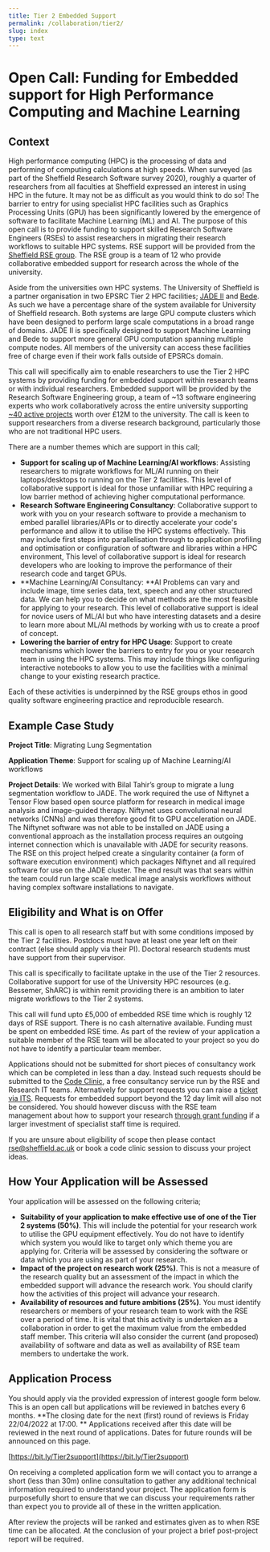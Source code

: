 ```yaml
---
title: Tier 2 Embedded Support
permalink: /collaboration/tier2/
slug: index
type: text
---
```


# Open Call: Funding for Embedded support for High Performance Computing and Machine Learning


## Context

High performance computing (HPC) is the processing of data and performing of computing calculations at high speeds. When surveyed (as part of the Sheffield Research Software survey 2020), roughly a quarter of researchers from all faculties at Sheffield expressed an interest in using HPC in the future. It may not be as difficult as you would think to do so! The barrier to entry for using specialist HPC facilities such as Graphics Processing Units (GPU) has been significantly lowered by the emergence of software to facilitate Machine Learning (ML) and AI. The purpose of this open call is to provide funding to support skilled Research Software Engineers (RSEs) to assist researchers in migrating their research workflows to suitable HPC systems. RSE support will be provided from the [Sheffield RSE group](https://rse.shef.ac.uk/). The RSE group is a team of 12 who provide collaborative embedded support for research across the whole of the university.

Aside from the universities own HPC systems. The University of Sheffield is a partner organisation in two EPSRC Tier 2 HPC facilities; [JADE II](https://docs.hpc.shef.ac.uk/en/latest/other-uk-hpc-resources/jade2.html) and [Bede](https://docs.hpc.shef.ac.uk/en/latest/other-uk-hpc-resources/bede.html). As such we have a percentage share of the system available for University of Sheffield research. Both systems are large GPU compute clusters which have been designed to perform large scale computations in a broad range of domains. JADE II is specifically designed to support Machine Learning and Bede to support more general GPU computation spanning multiple compute nodes. All members of the university can access these facilities free of charge even if their work falls outside of EPSRCs domain.

This call will specifically aim to enable researchers to use the Tier 2 HPC systems by providing funding for embedded support within research teams or with individual researchers. Embedded support will be provided by the Research Software Engineering group, a team of ~13 software engineering experts who work collaboratively across the entire university supporting [~40 active projects](https://rse.shef.ac.uk/collaboration/projects/) worth over £12M to the university. The call is keen to support researchers from a diverse research background, particularly those who are not traditional HPC users.

There are a number themes which are support in this call; 


* **Support for scaling up of Machine Learning/AI workflows**: Assisting researchers to migrate workflows for ML/AI running on their laptops/desktops to running on the Tier 2 facilities. This level of collaborative support is ideal for those unfamiliar with HPC requiring a low barrier method of achieving higher computational performance.
* **Research Software Engineering Consultancy**: Collaborative support to work with you on your research software to provide a mechanism to embed parallel libraries/APIs or to directly accelerate your code's performance and allow it to utilise the HPC systems effectively. This may include first steps into parallelisation through to application profiling and optimisation or configuration of software and libraries within a HPC environment, This level of collaborative support is ideal for research developers who are looking to improve the performance of their research code and target GPUs.
* **Machine Learning/AI Consultancy: **AI Problems can vary and include image, time series data, text, speech and any other structured data. We can help you to decide on what methods are the most feasible for applying to your research.  This level of collaborative support is ideal for novice users of ML/AI but who have interesting datasets and a desire to learn more about ML/AI methods by working with us to create a proof of concept.
* **Lowering the barrier of entry for HPC Usage**: Support to create mechanisms which lower the barriers to entry for you or your research team in using the HPC systems. This may include things like configuring interactive notebooks to allow you to use the facilities with a minimal change to your existing research practice.

Each of these activities is underpinned by the RSE groups ethos in good quality software engineering practice and reproducible research. 


## Example Case Study

**Project Title**: Migrating Lung Segmentation

**Application Theme**: Support for scaling up of Machine Learning/AI workflows

**Project Details**: We worked with Bilal Tahir’s group to migrate a lung segmentation workflow to JADE. The work required the use of Niftynet a Tensor Flow based open source platform for research in medical image analysis and image-guided therapy. Niftynet uses convolutional neural networks (CNNs) and was therefore good fit to GPU acceleration on JADE. The Niftynet software was not able to be installed on JADE using a conventional approach as the installation process requires an outgoing internet connection which is unavailable with JADE for security reasons. The RSE on this project helped create a singularity container (a form of software execution environment) which packages Niftynet and all required software for use on the JADE cluster. The end result was that sears within the team could run large scale medical image analysis workflows without having complex software installations to navigate.


## Eligibility and What is on Offer

This call is open to all research staff but with some conditions imposed by the Tier 2 facilities. Postdocs must have at least one year left on their contract (else should apply via their PI). Doctoral research students must have support from their supervisor.

This call is specifically to facilitate uptake in the use of the Tier 2 resources. Collaborative support for use of the University HPC resources (e.g. Bessemer, ShARC) is within remit providing there is an ambition to later migrate workflows to the Tier 2 systems.

This call will fund upto £5,000 of embedded RSE time which is roughly 12 days of RSE support. There is no cash alternative available. Funding must be spent on embedded RSE time. As part of the review of your application a suitable member of the RSE team will be allocated to your project so you do not have to identify a particular team member. 

Applications should not be submitted for short pieces of consultancy work which can be completed in less than a day. Instead such requests should be submitted to the [Code Clinic](https://rse.shef.ac.uk/support/code-clinic/), a free consultancy service run by the RSE and Research IT teams. Alternatively for support requests you can raise a [ticket via ITS](https://shef.topdesk.net/solutions/forms/eeb223ec-fd1a-4436-b3fb-3c8414f9903b?token=5b2cdc96-fa45-48b7-b756-58c68884ebd2). Requests for embedded support beyond the 12 day limit will also not be considered. You should however discuss with the RSE team management about how to support your research [through grant funding](https://rse.shef.ac.uk/collaboration/) if a larger investment of specialist staff time is required.

If you are unsure about eligibility of scope then please contact [rse@sheffield.ac.uk](mailto:rse@sheffield.ac.uk) or book a code clinic session to discuss your project ideas.


## How Your Application will be Assessed

Your application will be assessed on the following criteria;


* **Suitability of your application to make effective use of one of the Tier 2 systems (50%)**. This will include the potential for your research work to utilise the GPU equipment effectively. You do not have to identify which system you would like to target only which theme you are applying for. Criteria will be assessed by considering the software or data which you are using as part of your research.
* **Impact of the project on research work (25%)**. This is not a measure of the research quality but an assessment of the impact in which the embedded support will advance the research work. You should clarify how the activities of this project will advance your research.
* **Availability of resources and future ambitions (25%)**. You must identify researchers or members of your research team to work with the RSE over a period of time. It is vital that this activity is undertaken as a collaboration in order to get the maximum value from the embedded staff member. This criteria will also consider the current (and proposed) availability of software and data as well as availability of RSE team members to undertake the work.


## Application Process

You should apply via the provided expression of interest google form below. This is an open call but applications will be reviewed in batches every 6 months. **The closing date for the next (first) round of reviews is Friday 22/04/2022 at 17:00. ** Applications received after this date will be reviewed in the next round of applications. Dates for future rounds will be announced on this page.

[https://bit.ly/Tier2support](https://bit.ly/Tier2support) 

On receiving a completed application form we will contact you to arrange a short (less than 30m) online consultation to gather any additional technical information required to understand your project. The application form is purposefully short to ensure that we can discuss your requirements rather than expect you to provide all of these in the written application. 

After review the projects will be ranked and estimates given as to when RSE time can be allocated. At the conclusion of your project a brief post-project report will be required.